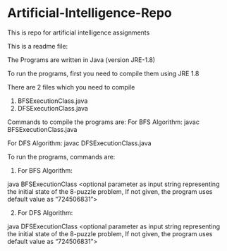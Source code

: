 # Artificial-Intelligence-Repo
This is repo for artificial intelligence assignments

This is a readme file:

The Programs are written in Java (version JRE-1.8)

To run the programs, first you need to compile them using JRE 1.8

There are 2 files which you need to compile

1. BFSExecutionClass.java
2. DFSExecutionClass.java

Commands to compile the programs are:
For BFS Algorithm: javac BFSExecutionClass.java

For DFS Algorithm: javac DFSExecutionClass.java

To run the programs, commands are:

1. For BFS Algorithm:

java BFSExecutionClass <optional parameter as input string representing the initial state of the 8-puzzle problem, If not given, the program uses default value as “724506831”>

2. For DFS Algorithm:

java DFSExecutionClass <optional parameter as input string representing the initial state of the 8-puzzle problem, If not given, the program uses default value as “724506831”>


